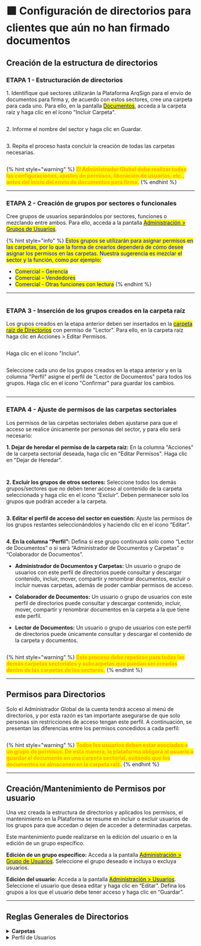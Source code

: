 # 🟪 Configuración de directorios para clientes que aún no han firmado documentos

## Creación de la estructura de directorios

### ETAPA 1 - Estructuración de directorios

1\. Identifique qué sectores utilizarán la Plataforma ArqSign para el envío de documentos para firma y, de acuerdo con estos sectores, cree una carpeta para cada uno. Para ello, en la pantalla [<mark style="color:blue;">Documentos</mark>](./), acceda a la carpeta raíz y haga clic en el ícono "Incluir Carpeta".

<figure><img src="../../.gitbook/assets/image (695).png" alt=""><figcaption></figcaption></figure>

2\. Informe el nombre del sector y haga clic en Guardar.

<figure><img src="../../.gitbook/assets/image (696).png" alt=""><figcaption></figcaption></figure>

3\. Repita el proceso hasta concluir la creación de todas las carpetas necesarias.

<figure><img src="../../.gitbook/assets/image (697).png" alt=""><figcaption></figcaption></figure>

{% hint style="warning" %}
<mark style="color:orange;">**El Administrador Global debe realizar todas las configuraciones, ajustes de permisos, liberación de usuarios, etc., antes del inicio del envío de documentos para firma.**</mark>
{% endhint %}

***

### ETAPA 2 - Creación de grupos por sectores o funcionales

Cree grupos de usuarios separándolos por sectores, funciones o mezclando entre ambos. Para ello, acceda a la pantalla [<mark style="color:blue;">Administración > Grupos de Usuarios</mark>](../../administracao/administracao/grupo-de-usuarios.md).

{% hint style="info" %}
<mark style="color:blue;">Estos grupos se utilizarán para asignar permisos en las carpetas, por lo que la forma de crearlos dependerá de cómo desee asignar los permisos en las carpetas. Nuestra sugerencia es mezclar el sector y la función, como por ejemplo:</mark>

* <mark style="color:blue;">Comercial – Gerencia</mark>
* <mark style="color:blue;">Comercial – Vendedores</mark>
* <mark style="color:blue;">Comercial - Otras funciones con lectura</mark>
{% endhint %}

***

<figure><img src="../../.gitbook/assets/image (698).png" alt=""><figcaption></figcaption></figure>

### ETAPA 3 - Inserción de los grupos creados en la carpeta raíz

Los grupos creados en la etapa anterior deben ser insertados en la [<mark style="color:blue;">carpeta raíz de Directorios</mark>](./#pasta-raiz-de-diretorios) con permiso de "Lector". Para ello, en la carpeta raíz haga clic en Acciones > Editar Permisos.

<figure><img src="../../.gitbook/assets/image (699).png" alt=""><figcaption></figcaption></figure>

Haga clic en el ícono "Incluir".

<figure><img src="../../.gitbook/assets/image (700).png" alt=""><figcaption></figcaption></figure>

Seleccione cada uno de los grupos creados en la etapa anterior y en la columna "Perfil" asigne el perfil de "Lector de Documentos" para todos los grupos. Haga clic en el ícono "Confirmar" para guardar los cambios.

<figure><img src="../../.gitbook/assets/image (701).png" alt=""><figcaption></figcaption></figure>

***

### ETAPA 4 - Ajuste de permisos de las carpetas sectoriales

Los permisos de las carpetas sectoriales deben ajustarse para que el acceso se realice únicamente por personas del sector, y para ello será necesario:

**1. Dejar de heredar el permiso de la carpeta raíz:** En la columna "Acciones" de la carpeta sectorial deseada, haga clic en "Editar Permisos". Haga clic en "Dejar de Heredar".

<figure><img src="../../.gitbook/assets/image (702).png" alt=""><figcaption></figcaption></figure>

<figure><img src="../../.gitbook/assets/image (704).png" alt=""><figcaption></figcaption></figure>

**2. Excluir los grupos de otros sectores:** Seleccione todos los demás grupos/sectores que no deben tener acceso al contenido de la carpeta seleccionada y haga clic en el ícono “Excluir”. Deben permanecer solo los grupos que podrán acceder a la carpeta.

<figure><img src="../../.gitbook/assets/image (705).png" alt=""><figcaption></figcaption></figure>

**3. Editar el perfil de acceso del sector en cuestión:** Ajuste las permisos de los grupos restantes seleccionándolos y haciendo clic en el ícono “Editar”.

<figure><img src="../../.gitbook/assets/image (706).png" alt=""><figcaption></figcaption></figure>

**4. En la columna “Perfil”:** Defina si ese grupo continuará solo como “Lector de Documentos” o si será “Administrador de Documentos y Carpetas” o “Colaborador de Documentos”.

* **Administrador de Documentos y Carpetas:** Un usuario o grupo de usuarios con este perfil de directorios puede consultar y descargar contenido, incluir, mover, compartir y renombrar documentos, excluir o incluir nuevas carpetas, además de poder cambiar permisos de acceso.
* **Colaborador de Documentos:** Un usuario o grupo de usuarios con este perfil de directorios puede consultar y descargar contenido, incluir, mover, compartir y renombrar documentos en la carpeta a la que tiene este perfil.&#x20;
*   **Lector de Documentos:** Un usuario o grupo de usuarios con este perfil de directorios puede únicamente consultar y descargar el contenido de la carpeta y documentos.

    <figure><img src="../../.gitbook/assets/image (707).png" alt=""><figcaption></figcaption></figure>

{% hint style="warning" %}
<mark style="color:orange;">**Este proceso debe repetirse para todas las demás carpetas sectoriales y subcarpetas que puedan ser creadas dentro de las carpetas de los sectores.**</mark>
{% endhint %}

***

## Permisos para Directorios

Solo el Administrador Global de la cuenta tendrá acceso al menú de directorios, y por esta razón es tan importante asegurarse de que solo personas sin restricciones de acceso tengan este perfil. A continuación, se presentan las diferencias entre los permisos concedidos a cada perfil:

<figure><img src="../../.gitbook/assets/image (708).png" alt=""><figcaption></figcaption></figure>

{% hint style="warning" %}
<mark style="color:orange;">**Todos los usuarios deben estar asociados a un grupo de permisos. De esta manera, la plataforma obligará al usuario a guardar el documento en una carpeta sectorial, evitando que los documentos se almacenen en la carpeta raíz.**</mark>
{% endhint %}

***

## Creación/Mantenimiento de Permisos por usuario

Una vez creada la estructura de directorios y aplicados los permisos, el mantenimiento en la Plataforma se resume en incluir o excluir usuarios de los grupos para que accedan o dejen de acceder a determinadas carpetas.

Este mantenimiento puede realizarse en la edición del usuario o en la edición de un grupo específico.

**Edición de un grupo específico:** Acceda a la pantalla [<mark style="color:blue;">Administración > Grupo de Usuarios</mark>](../../administracao/administracao/grupo-de-usuarios.md). Seleccione el grupo deseado e incluya o excluya usuarios.

**Edición del usuario:** Acceda a la pantalla [<mark style="color:blue;">Administración > Usuarios</mark>](https://app.gitbook.com/s/zDlPVk00J5AKVvFiB3dg/sending-and-signing-a-document/sending-documents). Seleccione el usuario que desea editar y haga clic en “Editar”. Defina los grupos a los que el usuario debe tener acceso y haga clic en “Guardar”.

***

## Reglas Generales de Directorios

<details>

<summary><strong>Carpetas</strong></summary>

1. Toda cuenta al ser creada, automáticamente tendrá una carpeta raíz asociada.
2. La carpeta raíz creada automáticamente por la plataforma recibe el nombre de la cuenta y puede ser renombrada posteriormente por su Administrador Global.
3. &#x20;Para cada cuenta se permite una única carpeta raíz. Las demás carpetas deben ser creadas obligatoriamente dentro de la carpeta raíz.
4. Los documentos exhibidos en "Directorios" son solamente aquellos con estado "Concluido" y que no estén "Eliminados", es decir, si el documento está en proceso de firma no aparecerá en el directorio.

</details>

<details>

<summary>Perfil de Usuarios</summary>

1. El perfil del usuario Administrador Global tiene acceso total al directorio de documentos, siempre que el plan de la cuenta tenga acceso a la funcionalidad de directorios.
2. El perfil de usuario Remitente de Documentos tendrá acceso a la navegación en las carpetas si forma parte de algún grupo que tenga permiso de al menos lectura.

</details>
